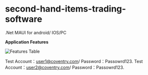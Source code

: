 # second-hand-items-trading-software
.Net MAUI for android/ IOS/PC

**Application Features**

![Features Table](https://github.com/Zanewphilos/IdleGood?tab=readme-ov-file/main/Features%20Table.png)




Test Account：user1@coventry.com/ Password：Passowrd123.
Test Account：user2@coventry.com/ Password：Passowrd123.